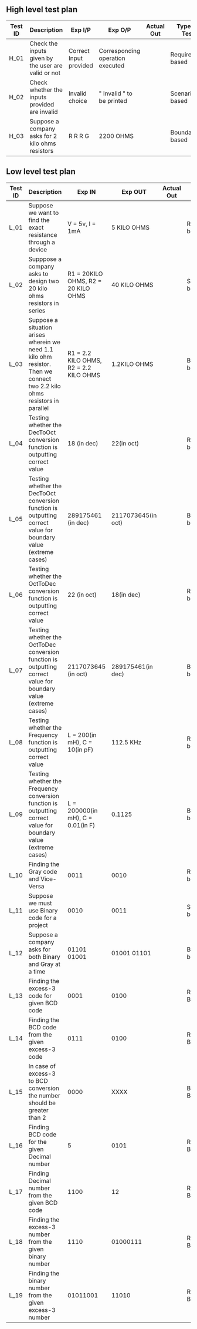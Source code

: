 


##  High level test plan

| **Test ID** | **Description**                                              | **Exp I/P** | **Exp O/P** | **Actual Out** |**Type Of Test**  |    
|-------------|--------------------------------------------------------------|------------|-------------|----------------|------------------|
|  H_01       |Check the inputs given by the user are valid or not           | Correct Input provided |Corresponding operation executed   |        |Requirement based |
|  H_02       |Check whether the inputs provided are invalid     | Invalid choice   |" Invalid " to be printed   |      |Scenario based  |
|  H_03       |Suppose a company asks for 2 kilo ohms resistors              | R R R G    |2200 OHMS    |     |Boundary based    |

## Low level test plan

| **Test ID** | **Description**                                              | **Exp IN** | **Exp OUT** | **Actual Out** |**Type Of Test**  |    
|-------------|--------------------------------------------------------------|------------|-------------|----------------|------------------|
|  L_01       |Suppose we want to find the exact resistance through a device |V = 5v, I = 1mA|5 KILO OHMS|  |Requirement based |
|  L_02       |Supppose a company asks to design two 20 kilo ohms resistors in series|R1 = 20KILO OHMS, R2 = 20 KILO OHMS|40 KILO OHMS||Scenario based    |
|  L_03       |Suppose a situation arises wherein we need 1.1 kilo ohm resistor. Then we connect two 2.2 kilo ohms resistors in parallel|R1 = 2.2 KILO OHMS, R2 = 2.2 KILO OHMS|1.2KILO OHMS||Boundary based    |
|  L_04       |Testing whether the DecToOct conversion function is outputting correct value|18 (in dec)|22(in oct)| |Requirement based    |
|  L_05       |Testing whether the DecToOct conversion function is outputting correct value for boundary value (extreme cases)| 289175461 (in dec)|2117073645(in oct)| |Boundary based    |
|  L_06       |Testing whether the OctToDec conversion function is outputting correct value|22 (in oct)|18(in dec)| |Requirement based    |
|  L_07       |Testing whether the OctToDec conversion function is outputting correct value for boundary value (extreme cases)| 2117073645  (in oct)| 289175461(in dec)| |Boundary based    |
|  L_08       |Testing whether the Frequency function is outputting correct value|L = 200(in mH), C = 10(in pF)|112.5 KHz| |Requirement based    |
|  L_09       |Testing whether the Frequency conversion function is outputting correct value for boundary value (extreme cases)|L = 200000(in mH), C = 0.01(in F) |0.1125| |Boundary based    |
|  L_10 |Finding the Gray code and Vice-Versa | 0011| 0010 |                |Requirement based|
|  L_11|Suppose we must use Binary code for a project | 0010| 0011|                |Scenario based|
|  L_12 |Suppose a company asks for both Binary and Gray at a time| 01101 01001| 01001 01101 |                |Boundary based|
|  L_13 | Finding the excess-3 code for given BCD code | 0001 | 0100|                |Requirement Based|
|  L_14 | Finding the BCD code from the given excess-3 code | 0111 | 0100|                |Requirement Based|
|  L_15 | In case of excess-3 to BCD conversion the number should be greater than 2| 0000 | XXXX|                |Boundary Based|
|  L_16 | Finding BCD code for the given Decimal number | 5 | 0101 |                |Requirement Based|
|  L_17 | Finding Decimal number from the given BCD code | 1100 | 12 |                |Requirement Based| 
|  L_18 | Finding the excess-3 number from the given binary number | 1110| 01000111|                |Requirement Based|
|  L_19 | Finding the binary number from the given excess-3 number | 01011001 | 11010|                |Requirement Based|

















